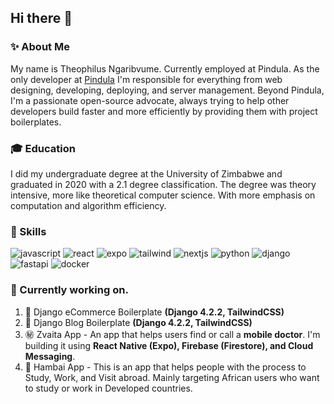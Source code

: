 ## Hi there 👋

### ✨ About Me
My name is Theophilus Ngaribvume. Currently employed at Pindula. As the only developer at [Pindula](https://www.pindula.co.zw/) I'm responsible for everything from web designing, developing, deploying, and server management. Beyond Pindula, I'm a passionate open-source advocate, always trying to help other developers build faster and more efficiently by providing them with project boilerplates.

### :mortar_board: Education
I did my undergraduate degree at the University of Zimbabwe and graduated in 2020 with a 2.1 degree classification. The degree was theory intensive, more like theoretical computer science. With more emphasis on computation and algorithm efficiency.

### :hammer: Skills
![javascript](https://img.shields.io/badge/Javascript-000000?style=for-the-badge&logo=Javascript&logoColor=white) ![react](https://img.shields.io/badge/React-000000?style=for-the-badge&logo=React&logoColor=white) ![expo](https://img.shields.io/badge/Expo-000000?style=for-the-badge&logo=Expo&logoColor=white) ![tailwind](https://img.shields.io/badge/TailwindCSS-000000?style=for-the-badge&logo=TailwindCSS&logoColor=white) ![nextjs](https://img.shields.io/badge/NextJS-000000?style=for-the-badge&logo=NextJS&logoColor=white)  ![python](https://img.shields.io/badge/Python-000000?style=for-the-badge&logo=Python&logoColor=yellow) ![django](https://img.shields.io/badge/Django-000000?style=for-the-badge&logo=Django&logoColor=white) ![fastapi](https://img.shields.io/badge/FastAPI-000000?style=for-the-badge&logo=FastAPI&logoColor=green) ![docker](https://img.shields.io/badge/Docker-000000?style=for-the-badge&logo=Docker&logoColor=blue)

### :rocket: Currently working on.
1. :baggage_claim: Django eCommerce Boilerplate **(Django 4.2.2, TailwindCSS)**
2. :information_desk_person: Django Blog Boilerplate **(Django 4.2.2, TailwindCSS)**
3. :secret: Zvaita App - An app that helps users find or call a **mobile doctor**. I'm building it using **React Native (Expo), Firebase (Firestore), and Cloud Messaging**.
4. :passport_control: Hambai App - This is an app that helps people with the process to Study, Work, and Visit abroad. Mainly targeting African users who want to study or work in Developed countries.


<!--
**theonga/theonga** is a ✨ _special_ ✨ repository because its `README.md` (this file) appears on your GitHub profile.

Here are some ideas to get you started:

- 🔭 I’m currently working on ...
- 🌱 I’m currently learning ...
- 👯 I’m looking to collaborate on ...
- 🤔 I’m looking for help with ...
- 💬 Ask me about ...
- 📫 How to reach me: ...
- 😄 Pronouns: ...
- ⚡ Fun fact: ...
-->
